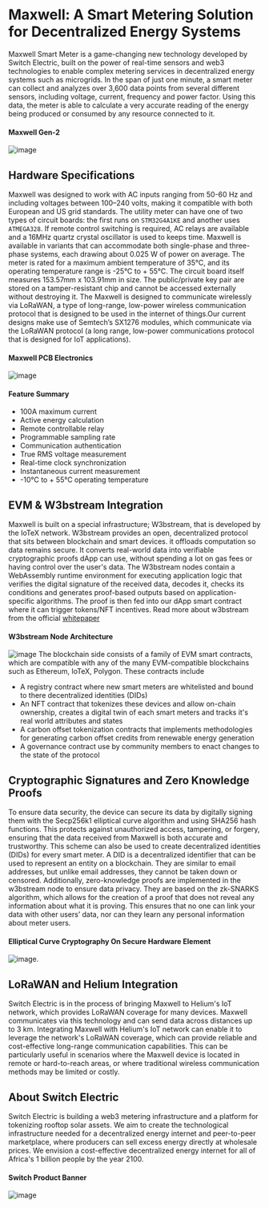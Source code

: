 # Maxwell: A Smart Metering Solution for Decentralized Energy Systems

Maxwell Smart Meter is a game-changing new technology developed by Switch Electric, built on the power of real-time sensors and web3 technologies to enable complex metering services in decentralized energy systems such as microgrids. In the span of just one minute, a smart meter can collect and analyzes over 3,600 data points from several different sensors, including voltage, current, frequency and power factor. Using this data, the meter is able to calculate a very accurate reading of the energy being produced or consumed by any resource connected to it. 
#### Maxwell Gen-2
![image](https://user-images.githubusercontent.com/52095470/230645076-e479f0d7-fa5d-482b-9ab6-a9cff2a46b32.png)

## Hardware Specifications
Maxwell was designed to work with AC inputs ranging from 50-60 Hz and including voltages between 100–240 volts, making it compatible with both European and US grid standards. The utility meter can have one of two types of circuit boards: the first runs on `STM32G4A1KE` and another uses `ATMEGA328`. If remote control switching is required, AC relays are available and a 16MHz quartz crystal oscillator is used to keeps time. Maxwell is available in variants that can accommodate both single-phase and three-phase systems, each drawing about 0.025 W of power on average. The meter is rated for a maximum ambient temperature of 35°C, and its operating temperature range is -25°C to + 55°C. The circuit board itself measures 153.57mm x 103.91mm in size. The public/private key pair are stored on a tamper-resistant chip and cannot be accessed externally without destroying it. The Maxwell is designed to communicate wirelessly via LoRaWAN, a type of long-range, low-power wireless communication protocol that is designed to be used in the internet of things.Our current designs make use of Semtech’s SX1276 modules, which communicate via the LoRaWAN protocol (a long range, low-power communications protocol that is designed for IoT applications).
#### Maxwell PCB Electronics
![image](https://user-images.githubusercontent.com/52095470/230644299-5a05c2d1-e8bd-4a68-b1dd-60f7d8b1db75.png)<br>
#### Feature Summary
- 100A maximum current
- Active energy calculation
- Remote controllable relay
- Programmable sampling rate
- Communication authentication
- True RMS voltage measurement
- Real-time clock synchronization
- Instantaneous current measurement
- -10°C to + 55°C operating temperature

## EVM & W3bstream Integration

Maxwell is built on a special infrastructure; W3bstream, that is developed by the IoTeX network. W3bstream provides an open, decentralized protocol that sits between blockchain and smart devices. it offloads computation so data remains secure. It converts real-world data into verifiable cryptographic proofs dApp can use, without spending a lot on gas fees or having control over the user's data. The W3bstream nodes contain a WebAssembly runtime environment for executing application logic that verifies the digital signature of the received data, decodes it, checks its conditions and generates proof-based outputs based on application-specific algorithms. The proof is then fed into our dApp smart contract where it can trigger tokens/NFT incentives. Read more about w3bstream from the official [whitepaper](https://docsend.com/view/twtxhbzvisdye2xj)
#### W3bstream Node Architecture
![image](https://user-images.githubusercontent.com/52095470/230633247-6cc34b15-f86a-49e0-92b5-18f7aa9e7fe1.png)
The blockchain side consists of a family of EVM smart contracts, which are compatible with any of the many EVM-compatible blockchains such as Ethereum, IoTeX, Polygon. These contracts include 
- A registry contract where new smart meters are whitelisted and bound to there decentralized identities (DIDs)
- An NFT contract that tokenizes these devices and allow on-chain ownership, creates a digital twin of each smart meters and tracks it's real world attributes and states
- A carbon offset tokenization contracts that implements methodologies for generating carbon offset credits from renewable energy generation
- A governance contract use by community members to enact changes to the state of the protocol 

## Cryptographic Signatures and Zero Knowledge Proofs
To ensure data security, the device can secure its data by digitally signing them with the Secp256k1 elliptical curve algorithm and using SHA256 hash functions. This protects against unauthorized access, tampering, or forgery, ensuring that the data received from Maxwell is both accurate and trustworthy. This scheme can also be used to create decentralized identities (DIDs) for every smart meter. A DID is a decentralized identifier that can be used to represent an entity on a blockchain. They are similar to email addresses, but unlike email addresses, they cannot be taken down or censored. Additionally, zero-knowledge proofs are implemented in the w3bstream node to ensure data privacy. They are based on the zk-SNARKS algorithm, which allows for the creation of a proof that does not reveal any information about what it is proving. This ensures that no one can link your data with other users’ data, nor can they learn any personal information about meter users.
#### Elliptical Curve Cryptography On Secure Hardware Element 
![image](https://user-images.githubusercontent.com/52095470/230639899-837d0c97-c09b-419e-ad87-3e07f236675d.png).

## LoRaWAN and Helium Integration
Switch Electric is in the process of bringing Maxwell to Helium's IoT network, which provides LoRaWAN coverage for many devices. Maxwell communicates via this technology and can send data across distances up to 3 km. Integrating Maxwell with Helium's IoT network can enable it to leverage the network's LoRaWAN coverage, which can provide reliable and cost-effective long-range communication capabilities. This can be particularly useful in scenarios where the Maxwell device is located in remote or hard-to-reach areas, or where traditional wireless communication methods may be limited or costly.

## About Switch Electric
Switch Electric is building a web3 metering infrastructure and a platform for tokenizing rooftop solar assets. We aim to create the technological infrastructure needed for a decentralized energy internet and peer-to-peer marketplace, where producers can sell excess energy directly at wholesale prices. We envision a cost-effective decentralized energy internet for all of Africa's 1 billion people by the year 2100.
#### Switch Product Banner
![image](https://user-images.githubusercontent.com/52095470/230646235-3934bc25-aed1-4534-9d89-efcf2097e539.png)

